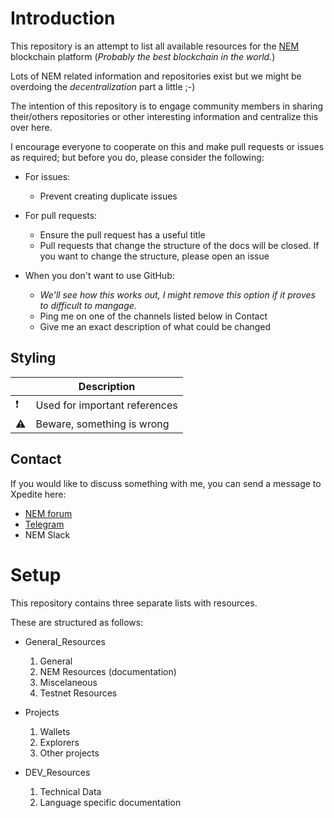 # Introduction

This repository is an attempt to list all available resources for the [NEM](nem.io) blockchain platform (*Probably the best blockchain in the world.*)

Lots of NEM related information and repositories exist but we might be overdoing the *decentralization* part a little ;-)

The intention of this repository is to engage community members in sharing their/others repositories or other interesting information and centralize this over here.

I encourage everyone to cooperate on this and make pull requests or issues as required; but before you do, please consider the following:
- For issues:
  - Prevent creating duplicate issues

- For pull requests:
  - Ensure the pull request has a useful title
  - Pull requests that change the structure of the docs will be closed. If you want to change the structure, please open an issue

- When you don't want to use GitHub:
  - *We'll see how this works out, I might remove this option if it proves to difficult to mangage.*
  - Ping me on one of the channels listed below in Contact
  - Give me an exact description of what could be changed

## Styling

|  | Description |
| ------------- | ------------- |
| :exclamation:| Used for important references |
| :warning: | Beware, something is wrong  |


## Contact

If you would like to discuss something with me, you can send a message to Xpedite here:

- [NEM forum](https://forum.nem.io/)
- [Telegram](https://web.telegram.org/#/im?p=@Xpedite)
- NEM Slack

# Setup

This repository contains three separate lists with resources.

These are structured as follows:
- General_Resources
    1. General
    2. NEM Resources (documentation)
    3. Miscelaneous
    4. Testnet Resources


- Projects
    1. Wallets
    2. Explorers
    3. Other projects


- DEV_Resources
    1. Technical Data
    2. Language specific documentation
